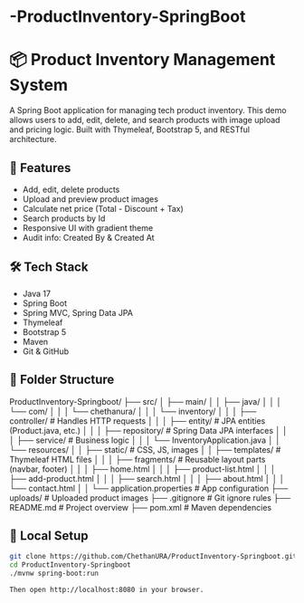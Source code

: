 # -ProductInventory-SpringBoot
# 📦 Product Inventory Management System

A Spring Boot application for managing tech product inventory. This demo allows users to add, edit, delete, and search products with image upload and pricing logic. Built with Thymeleaf, Bootstrap 5, and RESTful architecture.

## 🚀 Features

- Add, edit, delete products
- Upload and preview product images
- Calculate net price (Total - Discount + Tax)
- Search products by Id
- Responsive UI with gradient theme
- Audit info: Created By & Created At

## 🛠️ Tech Stack

- Java 17
- Spring Boot
- Spring MVC, Spring Data JPA
- Thymeleaf
- Bootstrap 5
- Maven
- Git & GitHub

## 📂 Folder Structure
ProductInventory-Springboot/
├── src/
│   ├── main/
│   │   ├── java/
│   │   │   └── com/
│   │   │       └── chethanura/
│   │   │           └── inventory/
│   │   │               ├── controller/       # Handles HTTP requests
│   │   │               ├── entity/           # JPA entities (Product.java, etc.)
│   │   │               ├── repository/       # Spring Data JPA interfaces
│   │   │               ├── service/          # Business logic
│   │   │               └── InventoryApplication.java
│   │   └── resources/
│   │       ├── static/                      # CSS, JS, images
│   │       ├── templates/                   # Thymeleaf HTML files
│   │       │   ├── fragments/               # Reusable layout parts (navbar, footer)
│   │       │   ├── home.html
│   │       │   ├── product-list.html
│   │       │   ├── add-product.html
│   │       │   ├── search.html
│   │       │   ├── about.html
│   │       │   └── contact.html
│   │       └── application.properties       # App configuration
├── uploads/                                 # Uploaded product images
├── .gitignore                               # Git ignore rules
├── README.md                                # Project overview
├── pom.xml                                  # Maven dependencies


## 🧪 Local Setup

```bash
git clone https://github.com/ChethanURA/ProductInventory-Springboot.git
cd ProductInventory-Springboot
./mvnw spring-boot:run

Then open http://localhost:8080 in your browser.
